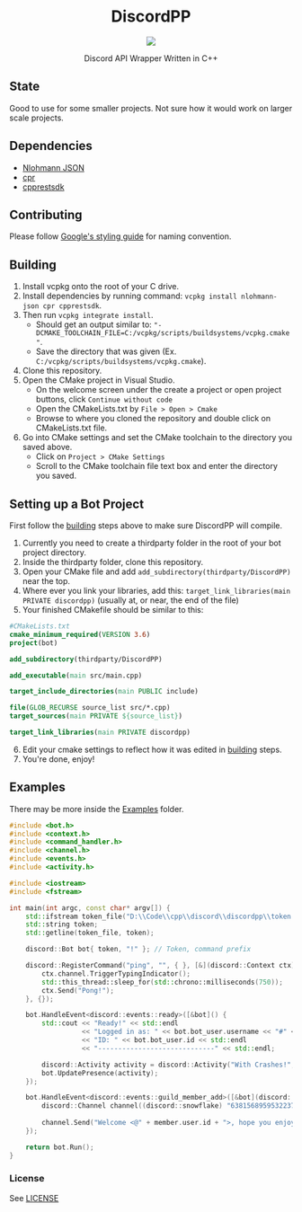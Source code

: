 <h1 align="center">DiscordPP</h1>
<p align="center">
  <a href="https://ci.appveyor.com/project/SeanOMik/discordpp">
    <img src="https://ci.appveyor.com/api/projects/status/8e23w925eqahmub6?svg=true">
  </a>
</p>
<p align="center">
Discord API Wrapper Written in C++  
</p>

## State
Good to use for some smaller projects. Not sure how it would work on larger scale projects.

## Dependencies
- [Nlohmann JSON](https://github.com/nlohmann/json)
- [cpr](https://github.com/whoshuu/cpr)
- [cpprestsdk](https://github.com/microsoft/cpprestsdk.git)

## Contributing
Please follow [Google's styling guide](https://google.github.io/styleguide/cppguide.html#Naming) for naming convention.

## Building
1. Install vcpkg onto the root of your C drive.
2. Install dependencies by running command: `vcpkg install nlohmann-json cpr cpprestsdk`.
3. Then run `vcpkg integrate install`.
    * Should get an output similar to: `"-DCMAKE_TOOLCHAIN_FILE=C:/vcpkg/scripts/buildsystems/vcpkg.cmake"`.
    * Save the directory that was given (Ex. `C:/vcpkg/scripts/buildsystems/vcpkg.cmake`).
4. Clone this repository.
5. Open the CMake project in Visual Studio.
    * On the welcome screen under the create a project or open project buttons, click `Continue without code`
    * Open the CMakeLists.txt by `File > Open > Cmake`
    * Browse to where you cloned the repository and double click on CMakeLists.txt file.
6. Go into CMake settings and set the CMake toolchain to the directory you saved above.
    * Click on `Project > CMake Settings`
    * Scroll to the CMake toolchain file text box and enter the directory you saved.
## Setting up a Bot Project
First follow the [building](#Building) steps above to make sure DiscordPP will compile.
1. Currently you need to create a thirdparty folder in the root of your bot project directory.
2. Inside the thirdparty folder, clone this repository.
3. Open your CMake file and add `add_subdirectory(thirdparty/DiscordPP)` near the top.
4. Where ever you link your libraries, add this: `target_link_libraries(main PRIVATE discordpp)` (usually at, or near, the end of the file)
5. Your finished CMakefile should be similar to this:
```cmake
#CMakeLists.txt
cmake_minimum_required(VERSION 3.6)
project(bot)

add_subdirectory(thirdparty/DiscordPP)

add_executable(main src/main.cpp)

target_include_directories(main PUBLIC include)

file(GLOB_RECURSE source_list src/*.cpp)
target_sources(main PRIVATE ${source_list})

target_link_libraries(main PRIVATE discordpp)
```
6. Edit your cmake settings to reflect how it was edited in [building](#Building) steps.
7. You're done, enjoy!

## Examples
There may be more inside the [Examples](examples) folder.
```cpp
#include <bot.h>
#include <context.h>
#include <command_handler.h>
#include <channel.h>
#include <events.h>
#include <activity.h>

#include <iostream>
#include <fstream>

int main(int argc, const char* argv[]) {
	std::ifstream token_file("D:\\Code\\cpp\\discord\\discordpp\\token.txt", std::ios::out);
	std::string token;
	std::getline(token_file, token);

	discord::Bot bot{ token, "!" }; // Token, command prefix

	discord::RegisterCommand("ping", "", { }, [&](discord::Context ctx) {
		ctx.channel.TriggerTypingIndicator();
		std::this_thread::sleep_for(std::chrono::milliseconds(750));
		ctx.Send("Pong!");
	}, {});

	bot.HandleEvent<discord::events::ready>([&bot]() {
		std::cout << "Ready!" << std::endl
				  << "Logged in as: " << bot.bot_user.username << "#" << bot.bot_user.discriminator << std::endl
				  << "ID: " << bot.bot_user.id << std::endl
				  << "-----------------------------" << std::endl;

		discord::Activity activity = discord::Activity("With Crashes!", discord::presence::ActivityType::GAME, discord::presence::Status::idle);
		bot.UpdatePresence(activity);
	});

	bot.HandleEvent<discord::events::guild_member_add>([&bot](discord::Guild const guild, discord::Member const member) {
		discord::Channel channel((discord::snowflake) "638156895953223714");
		
		channel.Send("Welcome <@" + member.user.id + ">, hope you enjoy!");
	});

	return bot.Run();
}
```

### License 
See [LICENSE](LICENSE.md)
